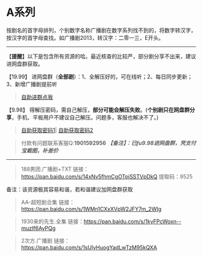 <h1>A系列</h1>
按剧名的首字母排列，个别数字名称广播剧在数字系列找不到的，将数字转汉字，按汉字的首字母查找。如广播剧2013，转汉字：二零一三，E开头。

------

【**提醒**】以下是包含所有资源的哈。最近核查的比较严，部分剧分享不出来，建议进网盘群获取。


【19.99】 进网盘群（**全部剧**）：1、全解压好的，可在线听；2、每日同步更新；3、新增广播剧提前听
>[自助进群点我](http://pay.tupianmima.com/ma.html)

【9.98】 得解压密码，需自己解压，**部分可能会解压失败**。(**个别剧只在网盘群分享**，手机、平板用户不建议自己解压。问题多，客服也解决不了。)

>[自助获取密码1](http://pay.tupianmima.com/p.php?8tp=t3.13473a126b1998.pg1)|
[自助获取密码2](http://pay.tupianmima.com/p.php?8tp=t2.14178a39b1998.pg1)

>付款有问题联系客服Q:**1901592956**
***【备注】：已fu9.98进网盘群，凭支付宝截图，补差价***

------

>188男团.广播剧+TXT
链接：https://pan.baidu.com/s/14xNv5fhmCgOTpjSSTVpDkQ
提取码：9525  

备注：该资源极其容易和谐，若和谐建议加网盘群获取

>AA-超短剧合集
链接：https://pan.baidu.com/s/1WMn1CXxXVpW2JFY7m_2WIg

>1930来的先生.全集
链接：https://pan.baidu.com/s/1kyFPcWoxn--muzIf6AyPQg
 
 
>2次方.广播剧
链接：https://pan.baidu.com/s/1sUlyHuogYadLwTzM95kQXA